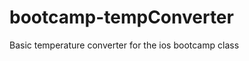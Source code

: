 bootcamp-tempConverter
======================

Basic temperature converter for the ios bootcamp class
